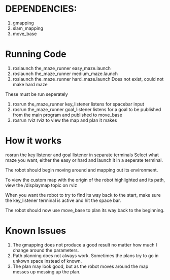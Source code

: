 # DEPENDENCIES:
1. gmapping
2. slam_mapping
3. move_base

# Running Code
1. roslaunch the_maze_runner easy_maze.launch
2. roslaunch the_maze_runner medium_maze.launch
3. roslaunch the_maze_runner hard_maze.launch
    Does not exist, could not make hard maze

These must be run seperately

1. rosrun the_maze_runner key_listener
    listens for spacebar input
2. rosrun the_maze_runner goal_listener
    listens for a goal to be published from the main program and published to move_base
3. rosrun rviz rviz
    to view the map and plan it makes

# How it works

rosrun the key listener and goal listener in separate terminals
Select what maze you want, either the easy or hard and launch it in a seperate terminal.

The robot should begin moving around and mapping out its environment.

To view the custom map with the origin of the robot highlighted and its path, 
view the /displaymap topic on rviz

When you want the robot to try to find its way back to the start, make sure the key_listener
terminal is active and hit the space bar.

The robot should now use move_base to plan its way back to the beginning.

# Known Issues

1. The gmapping does not produce a good result no matter how much I change around the parameters.
2. Path planning does not always work. Sometimes the plans try to go in unkown space instead of known.
3. The plan may look good, but as the robot moves around the map messes up messing up the plan.
